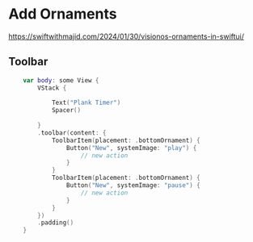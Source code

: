 #  Add Ornaments

https://swiftwithmajid.com/2024/01/30/visionos-ornaments-in-swiftui/

## Toolbar

```swift
    var body: some View {
        VStack {
            
            Text("Plank Timer")
            Spacer()
            
        }
        .toolbar(content: {
            ToolbarItem(placement: .bottomOrnament) {
                Button("New", systemImage: "play") {
                    // new action
                }
            }
            ToolbarItem(placement: .bottomOrnament) {
                Button("New", systemImage: "pause") {
                    // new action
                }
            }
        })
        .padding()
    }
```
